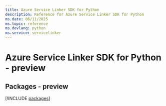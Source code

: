 ```yaml
---
title: Azure Service Linker SDK for Python
description: Reference for Azure Service Linker SDK for Python
ms.date: 06/11/2025
ms.topic: reference
ms.devlang: python
ms.service: servicelinker
---
```

# Azure Service Linker SDK for Python - preview
## Packages - preview
[!INCLUDE [packages](service-linker-index.md)]